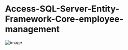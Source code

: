 # Access-SQL-Server-Entity-Framework-Core-employee-management

![image](https://user-images.githubusercontent.com/73079423/167742249-53eab63a-86c7-47cd-ba14-fb818dbaed0a.png)
